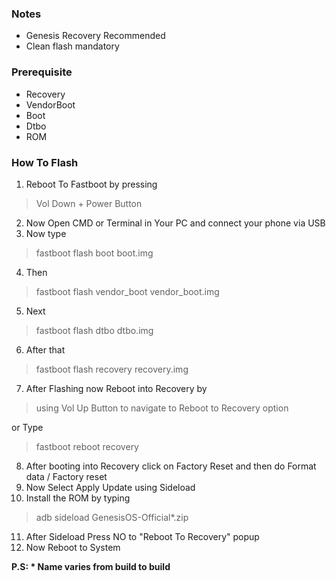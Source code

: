 ### Notes
- Genesis Recovery Recommended
- Clean flash mandatory

### Prerequisite
- Recovery
- VendorBoot
- Boot
- Dtbo
- ROM

### How To Flash
1. Reboot To Fastboot by pressing
>Vol Down + Power Button

2. Now Open CMD or Terminal in Your PC and connect your phone via USB
3. Now type 
>fastboot flash boot boot.img

4. Then
>fastboot flash vendor_boot vendor_boot.img

5. Next
>fastboot flash dtbo dtbo.img

6. After that
>fastboot flash recovery recovery.img

7. After Flashing now Reboot into Recovery by
>using Vol Up Button to navigate to Reboot to Recovery option

or Type
>fastboot reboot recovery

8. After booting into Recovery click on Factory Reset and then do Format data / Factory reset
9. Now Select Apply Update using Sideload
10. Install the ROM by typing
>adb sideload GenesisOS-Official*.zip

11. After Sideload Press NO to "Reboot To Recovery" popup
12. Now Reboot to System

**P.S: * Name varies from build to build**
